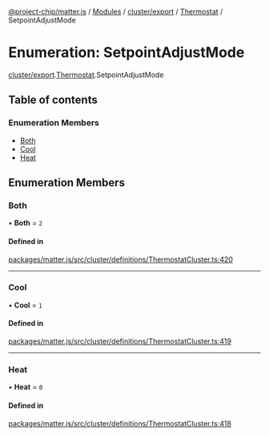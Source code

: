 [@project-chip/matter.js](../README.md) / [Modules](../modules.md) / [cluster/export](../modules/cluster_export.md) / [Thermostat](../modules/cluster_export.Thermostat.md) / SetpointAdjustMode

# Enumeration: SetpointAdjustMode

[cluster/export](../modules/cluster_export.md).[Thermostat](../modules/cluster_export.Thermostat.md).SetpointAdjustMode

## Table of contents

### Enumeration Members

- [Both](cluster_export.Thermostat.SetpointAdjustMode.md#both)
- [Cool](cluster_export.Thermostat.SetpointAdjustMode.md#cool)
- [Heat](cluster_export.Thermostat.SetpointAdjustMode.md#heat)

## Enumeration Members

### Both

• **Both** = ``2``

#### Defined in

[packages/matter.js/src/cluster/definitions/ThermostatCluster.ts:420](https://github.com/project-chip/matter.js/blob/16d5b0d/packages/matter.js/src/cluster/definitions/ThermostatCluster.ts#L420)

___

### Cool

• **Cool** = ``1``

#### Defined in

[packages/matter.js/src/cluster/definitions/ThermostatCluster.ts:419](https://github.com/project-chip/matter.js/blob/16d5b0d/packages/matter.js/src/cluster/definitions/ThermostatCluster.ts#L419)

___

### Heat

• **Heat** = ``0``

#### Defined in

[packages/matter.js/src/cluster/definitions/ThermostatCluster.ts:418](https://github.com/project-chip/matter.js/blob/16d5b0d/packages/matter.js/src/cluster/definitions/ThermostatCluster.ts#L418)
